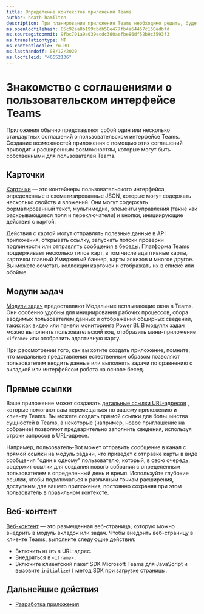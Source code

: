 ```yaml
---
title: Определение контекстов приложений Teams
author: heath-hamilton
description: При планировании приложения Teams необходимо решить, будет ли приложение использоваться в совместных пространствах, личных или обоих местах.
ms.openlocfilehash: 05c92aa8b199cbdb58e477fb4a64467c150edbfd
ms.sourcegitcommit: 9fbc701a9a039ecdc360aefbe86df52b9c3593f3
ms.translationtype: MT
ms.contentlocale: ru-RU
ms.lasthandoff: 08/12/2020
ms.locfileid: "46652136"
---
```

# <a name="getting-to-know-teams-ui-conventions"></a>Знакомство с соглашениями о пользовательском интерфейсе Teams

Приложения обычно представляют собой один или несколько стандартных соглашений о пользовательском интерфейсе Teams. Создание возможностей приложения с помощью этих соглашений приводит к расширенным возможностям, которые могут быть собственными для пользователей Teams.

## <a name="cards"></a>Карточки

[Карточки](~/task-modules-and-cards/what-are-cards.md) — это контейнеры пользовательского интерфейса, определенные в схематизированные JSON, которые могут содержать несколько свойств и вложений. Они могут содержать форматированный текст, мультимедиа, элементы управления (такие как раскрывающиеся поля и переключатели) и кнопки, инициирующие действия с картой.

Действия с картой могут отправлять полезные данные в API приложения, открывать ссылку, запускать потоки проверки подлинности или отправлять сообщения в беседы. Платформа Teams поддерживает несколько типов карт, в том числе адаптивные карты, карточки главный Имиджевый баннер, карты эскизов и многое другое. Вы можете сочетать коллекции карточек и отображать их в списке или обойме.

## <a name="task-modules"></a>Модули задач

[Модули задач](~/task-modules-and-cards/what-are-task-modules.md) предоставляют Модальные всплывающие окна в Teams. Они особенно удобны для инициирования рабочих процессов, сбора вводимых пользователем данных и отображения обширных сведений, таких как видео или панели мониторинга Power BI. В модулях задач можно выполнить пользовательский код, отобразить мини-приложение `<iframe>` или отобразить адаптивную карту.

При рассмотрении того, как вы хотите создать приложение, помните, что модальные представления естественным образом позволяют пользователям вводить данные или выполнять задачи по сравнению с вкладкой или интерфейсом робота на основе бесед.

## <a name="deep-links"></a>Прямые ссылки

Ваше приложение может создавать [детальные ссылки URL-адресов](~/concepts/build-and-test/deep-links.md) , которые помогают вам перемещаться по вашему приложению и клиенту Teams. Вы можете создать прямой ссылки для большинства сущностей в Teams, а некоторые (например, новое приглашение на собрание) позволяют предварительно заполнить сведения, используя строки запросов в URL-адресе. 

Например, пользователь-Bot может отправить сообщение в канал с прямой ссылки на модуль задачи, что приведет к отправке карты в виде сообщения "один к одному" пользователю, который, в свою очередь, содержит ссылки для создания нового собрания с определенным пользователем в определенный день и время. Используйте глубокие ссылки, чтобы подключаться к различным точкам расширения, доступным для вашего приложения, постоянно сохраняя при этом пользователь в правильном контексте.

## <a name="web-based-content"></a>Веб-контент

[Веб-контент](~/tabs/how-to/create-tab-pages/content-page.md) — это размещенная веб-страница, которую можно внедрить в модуль вкладок или задач. Чтобы внедрить веб-страницу в клиенте Teams, выполните следующие действия:

* Включить `HTTPS` в URL-адрес.
* Внедряться в `<iframe>` .
* Включите клиентский пакет SDK Microsoft Teams для JavaScript и вызовите `initialize()` метод SDK при загрузке страницы.

## <a name="next-steps"></a>Дальнейшие действия

* [Разработка приложения](../../tabs/design/tabs.md)
